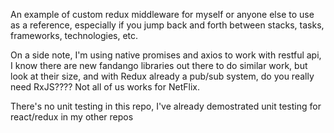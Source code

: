 An example of custom redux middleware for myself or anyone else to use as a reference, especially if you jump back and forth between stacks, tasks, frameworks, technologies, etc.  

On a side note, I'm using native promises and axios to work with restful api, I know there are new fandango libraries out there to do similar work, but look at their size, and with Redux already a pub/sub system, do you really need RxJS????  Not all of us works for NetFlix.

There's no unit testing in this repo, I've already demostrated unit testing for react/redux in my other repos
